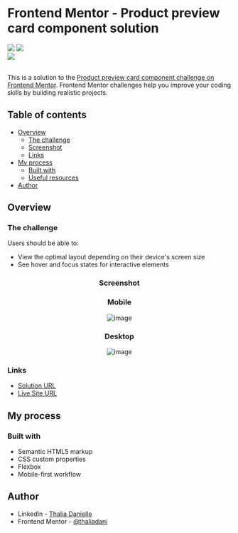 # Frontend Mentor - Product preview card component solution

<div>
<img src="https://img.shields.io/badge/HTML-239120?style=for-the-badge&logo=html5&logoColor=white">
<img src="https://img.shields.io/badge/CSS-239120?&style=for-the-badge&logo=css3&logoColor=white">
<br>
<img src="https://img.shields.io/badge/Made%20for-VSCode-1f425f.svg">
</div>
<br>

This is a solution to the [Product preview card component challenge on Frontend Mentor](https://www.frontendmentor.io/challenges/product-preview-card-component-GO7UmttRfa). Frontend Mentor challenges help you improve your coding skills by building realistic projects. 

## Table of contents

- [Overview](#overview)
  - [The challenge](#the-challenge)
  - [Screenshot](#screenshot)
  - [Links](#links)
- [My process](#my-process)
  - [Built with](#built-with)
  - [Useful resources](#useful-resources)
- [Author](#author)

## Overview

### The challenge

Users should be able to:

- View the optimal layout depending on their device's screen size
- See hover and focus states for interactive elements

<div align="center">

### Screenshot

### Mobile

![image](https://user-images.githubusercontent.com/31187727/228960713-d27c9f08-0e61-46fe-bde0-9ffa259f109d.png)

### Desktop

![image](https://user-images.githubusercontent.com/31187727/228960272-026837db-e975-489e-a34d-3a8dbef07f0f.png)

</div>

### Links

- [Solution URL](https://www.frontendmentor.io/profile/thaliadani/solutions)
- [Live Site URL](https://product-preview-card-six-mauve.vercel.app/)

## My process

### Built with

- Semantic HTML5 markup
- CSS custom properties
- Flexbox
- Mobile-first workflow

## Author

- LinkedIn - [Thalia Danielle](https://www.linkedin.com/in/thalia-danielle-21b968221)
- Frontend Mentor - [@thaliadani](https://www.frontendmentor.io/profile/thaliadani)
